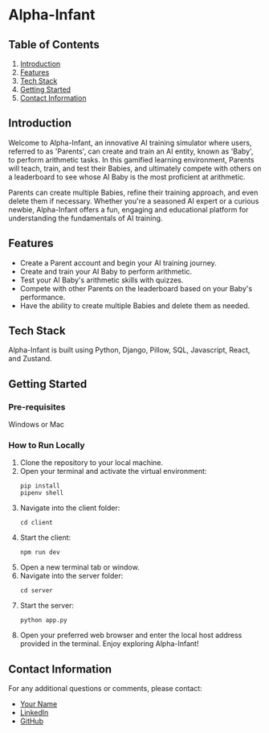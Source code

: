 # Alpha-Infant

## Table of Contents

1. [Introduction](#Introduction)
2. [Features](#Features)
3. [Tech Stack](#Tech-Stack)
4. [Getting Started](#Getting-Started)
5. [Contact Information](#Contact-Information)

## Introduction

Welcome to Alpha-Infant, an innovative AI training simulator where users, referred to as 'Parents', can create and train an AI entity, known as 'Baby', to perform arithmetic tasks. In this gamified learning environment, Parents will teach, train, and test their Babies, and ultimately compete with others on a leaderboard to see whose AI Baby is the most proficient at arithmetic.

Parents can create multiple Babies, refine their training approach, and even delete them if necessary. Whether you're a seasoned AI expert or a curious newbie, Alpha-Infant offers a fun, engaging and educational platform for understanding the fundamentals of AI training.

## Features

- Create a Parent account and begin your AI training journey.
- Create and train your AI Baby to perform arithmetic.
- Test your AI Baby's arithmetic skills with quizzes.
- Compete with other Parents on the leaderboard based on your Baby's performance.
- Have the ability to create multiple Babies and delete them as needed.

## Tech Stack

Alpha-Infant is built using Python, Django, Pillow, SQL, Javascript, React, and Zustand.

## Getting Started

### Pre-requisites

Windows or Mac

### How to Run Locally

1. Clone the repository to your local machine.
2. Open your terminal and activate the virtual environment:
    ```
    pip install
    pipenv shell
    ```
3. Navigate into the client folder:
    ```
    cd client
    ```
4. Start the client:
    ```
    npm run dev
    ```
5. Open a new terminal tab or window.
6. Navigate into the server folder:
    ```
    cd server
    ```
7. Start the server:
    ```
    python app.py
    ```
8. Open your preferred web browser and enter the local host address provided in the terminal. Enjoy exploring Alpha-Infant!

## Contact Information

For any additional questions or comments, please contact:

- [Your Name](mailto:viajohnt@gmail.com)
- [LinkedIn](https://www.linkedin.com/in/viajohnt/)
- [GitHub](https://github.com/viajohnt)

